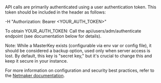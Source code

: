 API calls are primarily authenticated using a user authentication token. This token should be included in the header as follows:

-H "Authorization: Bearer <YOUR_AUTH_TOKEN>"

To obtain YOUR_AUTH_TOKEN:
Call the api/users/adm/authenticate endpoint (see documentation below for details).

Note: While a MasterKey exists (configurable via env var or config file), it should be considered a backup option, used only when server access is lost. By default, this key is "secret key," but it's crucial to change this and keep it secure in your instance.

For more information on configuration and security best practices, refer to the [Netmaker documentation](https://docs.netmaker.io/).

